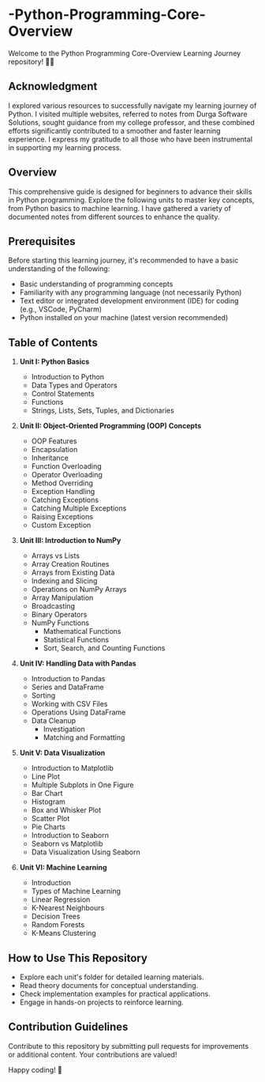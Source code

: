 # -Python-Programming-Core-Overview
Welcome to the Python Programming Core-Overview Learning Journey repository! 🐍✨

## Acknowledgment
I explored various resources to successfully navigate my learning journey of Python. I visited multiple websites, referred to notes from Durga Software Solutions, sought guidance from my college professor, and these combined efforts significantly contributed to a smoother and faster learning experience. I express my gratitude to all those who have been instrumental in supporting my learning process.

## Overview
This comprehensive guide is designed for beginners to advance their skills in Python programming. Explore the following units to master key concepts, from Python basics to machine learning. I have gathered a variety of documented notes from different sources to enhance the quality.

## Prerequisites

Before starting this learning journey, it's recommended to have a basic understanding of the following:

- Basic understanding of programming concepts
- Familiarity with any programming language (not necessarily Python)
- Text editor or integrated development environment (IDE) for coding (e.g., VSCode, PyCharm)
- Python installed on your machine (latest version recommended)

## Table of Contents

1. **Unit I: Python Basics**
   - Introduction to Python
   - Data Types and Operators
   - Control Statements
   - Functions
   - Strings, Lists, Sets, Tuples, and Dictionaries

2. **Unit II: Object-Oriented Programming (OOP) Concepts**
   - OOP Features
   - Encapsulation
   - Inheritance
   - Function Overloading
   - Operator Overloading
   - Method Overriding
   - Exception Handling
   - Catching Exceptions
   - Catching Multiple Exceptions
   - Raising Exceptions
   - Custom Exception

3. **Unit III: Introduction to NumPy**
   - Arrays vs Lists
   - Array Creation Routines
   - Arrays from Existing Data
   - Indexing and Slicing
   - Operations on NumPy Arrays
   - Array Manipulation
   - Broadcasting
   - Binary Operators
   - NumPy Functions
      - Mathematical Functions
      - Statistical Functions
      - Sort, Search, and Counting Functions

4. **Unit IV: Handling Data with Pandas**
   - Introduction to Pandas
   - Series and DataFrame
   - Sorting
   - Working with CSV Files
   - Operations Using DataFrame
   - Data Cleanup
      - Investigation
      - Matching and Formatting

5. **Unit V: Data Visualization**
   - Introduction to Matplotlib
   - Line Plot
   - Multiple Subplots in One Figure
   - Bar Chart
   - Histogram
   - Box and Whisker Plot
   - Scatter Plot
   - Pie Charts
   - Introduction to Seaborn
   - Seaborn vs Matplotlib
   - Data Visualization Using Seaborn

6. **Unit VI: Machine Learning**
   - Introduction
   - Types of Machine Learning
   - Linear Regression
   - K-Nearest Neighbours
   - Decision Trees
   - Random Forests
   - K-Means Clustering

## How to Use This Repository

- Explore each unit's folder for detailed learning materials.
- Read theory documents for conceptual understanding.
- Check implementation examples for practical applications.
- Engage in hands-on projects to reinforce learning.

## Contribution Guidelines

Contribute to this repository by submitting pull requests for improvements or additional content. Your contributions are valued!

Happy coding! 🚀

